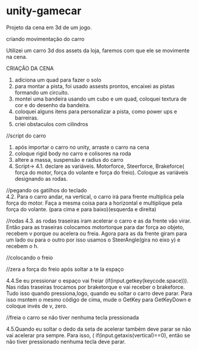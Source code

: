 # unity-gamecar
Projeto da cena em 3d de um jogo.

criando movimentação do carro

Utilizei um carro 3d dos assets da loja, faremos com que ele se movimente na cena.

CRIAÇÃO DA CENA
1. adiciona um quad para fazer o solo
2. para montar a pista, foi usado assests prontos, encaixei as pistas formando um circuito.
3. montei uma bandeira usando um cubo e um quad, coloquei textura de cor e do desenho da bandeira.
4. coloquei alguns itens para personalizar a pista, como power ups e barreiras.
5. criei obstaculos com cilindros

//script do carro
1. após importar o carro no unity, arraste o carro na cena
2. coloque rigid body no carro e colisores na roda 
3. altere a massa, suspensão e radius do carro 
4. Script->
    4.1. declare as variáveis. Motorforce, Steerforce, Brakeforce( força do motor,  força do volante e força do freio). Coloque as variáveis designando as rodas.
   
 //pegando os gatilhos do teclado    
    4.2. Para o carro andar, na vertical, o carro irá para frente multiplica pela força do motor. Faça a mesma coisa para a horizontal e multiplique pela força do volante. 
(para cima e para baixo)(esquerda e direita)

//rodas
     4.3. as rodas traseiras iram acelerar o carro e as da frente vão virar. Então para as traseiras  colocamos motortorque para dar força ao objeto, recebem v porque ou acelera ou freia. Agora para as da frente giram para um lado ou para o outro por isso usamos o SteerAngle(gira no eixo y) e recebem o h.
     
//colocando o freio

//zera a força do freio após soltar a te la espaço 

 4.4.Se eu pressionar o espaço vai freiar
(if(input.getkey(keycode.space))). 
Nas ridas traseiras trocamos por braketorque e vai receber o brakeforce.
Tudo isso quando pressiona,logo, quando eu soltar o carro deve parar. 
Para isso msntem o mesmo código de cima, mude o GetKey para GetKeyDown e coloque invés de v, zero.

//freia o carro se não tiver nenhuma tecla pressionada

 4.5.Quando eu soltar o dedo da seta de acelerar também deve parar se não vai acelerar pra sempre. Para isso, ( if(input.getaxis(vertical)==0), então se não tiver pressionado nenhuma tecla deve parar.
   
